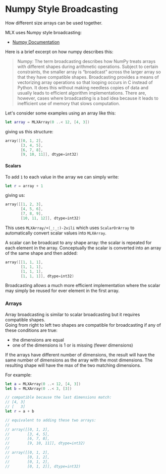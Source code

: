 #  Numpy Style Broadcasting

How different size arrays can be used together.

MLX uses Numpy style broadcasting:

- [Numpy Documentation](https://numpy.org/doc/stable/user/basics.broadcasting.html)

Here is a brief excerpt on how numpy describes this:

> Numpy: The term broadcasting describes how NumPy treats arrays with different shapes during arithmetic operations. Subject to certain constraints, the smaller array is “broadcast” across the larger array so that they have compatible shapes. Broadcasting provides a means of vectorizing array operations so that looping occurs in C instead of Python. It does this without making needless copies of data and usually leads to efficient algorithm implementations. There are, however, cases where broadcasting is a bad idea because it leads to inefficient use of memory that slows computation.

Let's consider some examples using an array like this:

```swift
let array = MLXArray(0 ..< 12, [4, 3])
```

giving us this structure:

```swift
array([[0, 1, 2],
       [3, 4, 5],
       [6, 7, 8],
       [9, 10, 11]], dtype=int32)
```

#### Scalars

To add `1` to each value in the array we can simply write:

```swift
let r = array + 1
```

giving us:

```swift
array([[1, 2, 3],
       [4, 5, 6],
       [7, 8, 9],
       [10, 11, 12]], dtype=int32)
```

This uses ``MLXArray/+(_:_:)-2vili`` which uses ``ScalarOrArray`` to automatically convert scalar values
into ``MLXArray``.

A scalar can be broadcast to any shape array:  the scalar is repeated for each element in the array.
Conceptually the scalar is converted into an array of the same shape and then added:

```swift
array([[1, 1, 1],
       [1, 1, 1],
       [1, 1, 1],
       [1, 1, 1]], dtype=int32)
```

Broadcasting allows a much more efficient implementation where the scalar may simply be reused
for ever element in the first array.

### Arrays

Array broadcasting is similar to scalar broadcasting but it requires compatible shapes.  
Going from right to left two shapes are compatible for broadcasting if any of these conditions are true:

- the dimensions are equal
- one of the dimensions is 1 or is missing (fewer dimensions)

If the arrays have different number of dimensions, the result will have the same number of dimensions
as the array with the most dimensions.  The resulting shape will have the max of the two matching dimensions.

For example:

```swift
let a = MLXArray(0 ..< 12, [4, 3])
let b = MLXArray(0 ..< 3, [3])

// compatible because the last dimensions match:
// [4, 3]
// [   3]
let r = a + b

// equivalent to adding these two arrays:
//
// array([[0, 1, 2],
//        [3, 4, 5],
//        [6, 7, 8],
//        [9, 10, 11]], dtype=int32)
//
// array([[0, 1, 2],
//        [0, 1, 2],
//        [0, 1, 2],
//        [0, 1, 2]], dtype=int32)
```
